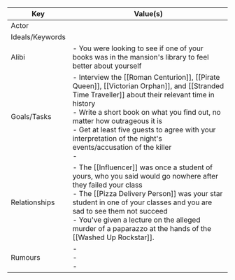 | Key             | Value(s)                                                                                                                                                                                                                                                                                                                                           |
| --------------- | -------------------------------------------------------------------------------------------------------------------------------------------------------------------------------------------------------------------------------------------------------------------------------------------------------------------------------------------------- |
| Actor           |                                                                                                                                                                                                                                                                                                                                                    |
| Ideals/Keywords |                                                                                                                                                                                                                                                                                                                                                    |
| Alibi           | - You were looking to see if one of your books was in the mansion's library to feel better about yourself                                                                                                                                                                                                                                          |
| Goals/Tasks     | - Interview the [[Roman Centurion]], [[Pirate Queen]], [[Victorian Orphan]], and [[Stranded Time Traveller]] about their relevant time in history<br>- Write a short book on what you find out, no matter how outrageous it is<br>- Get at least five guests to agree with your interpretation of the night's events/accusation of the killer<br>- |
| Relationships   | - The [[Influencer]] was once a student of yours, who you said would go nowhere after they failed your class<br>- The [[Pizza Delivery Person]] was your star student in one of your classes and you are sad to see them not succeed<br>- You've given a lecture on the alleged murder of a paparazzo at the hands of the [[Washed Up Rockstar]].  |
| Rumours         | - <br>- <br>-                                                                                                                                                                                                                                                                                                                                      |